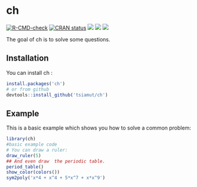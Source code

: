 
# ch

<!-- badges: start -->
[![R-CMD-check](https://github.com/tsiamut/ch/workflows/R-CMD-check/badge.svg)](https://github.com/tsiamut/ch/actions)
[![CRAN status](https://www.r-pkg.org/badges/version/ch)](https://CRAN.R-project.org/package=ch)
![](http://cranlogs.r-pkg.org/badges/grand-total/ch?color=blue)
![](http://cranlogs.r-pkg.org/badges/ch?color=blue)
![](http://cranlogs.r-pkg.org/badges/last-week/ch?color=blue)
<!-- badges: end -->

The goal of ch is to solve some questions.

## Installation

You can install  ch :

``` r
install.packages('ch')
# or from github
devtools::install_github('tsiamut/ch')
```

## Example

This is a basic example which shows you how to solve a common problem:

``` r
library(ch)
#basic example code
# You can draw a ruler:
draw_ruler(5)
## And even draw  the periodic table.
period_table()
show_color(colors())
sym2poly('x*4 + x^4 + 5*x^7 + x*x^9')
```



